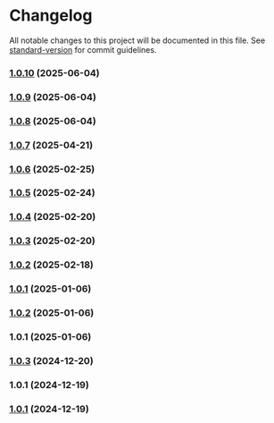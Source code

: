# Changelog

All notable changes to this project will be documented in this file. See [standard-version](https://github.com/conventional-changelog/standard-version) for commit guidelines.

### [1.0.10](https://github.com/mojaloop/ml-depcheck-utility/compare/v1.0.9...v1.0.10) (2025-06-04)

### [1.0.9](https://github.com/mojaloop/ml-depcheck-utility/compare/v1.0.8...v1.0.9) (2025-06-04)

### [1.0.8](https://github.com/mojaloop/ml-depcheck-utility/compare/v1.0.7...v1.0.8) (2025-06-04)

### [1.0.7](https://github.com/mojaloop/ml-depcheck-utility/compare/v1.0.6...v1.0.7) (2025-04-21)

### [1.0.6](https://github.com/mojaloop/ml-depcheck-utility/compare/v1.0.5...v1.0.6) (2025-02-25)

### [1.0.5](https://github.com/mojaloop/ml-depcheck-utility/compare/v1.0.4...v1.0.5) (2025-02-24)

### [1.0.4](https://github.com/mojaloop/ml-depcheck-utility/compare/v1.0.3...v1.0.4) (2025-02-20)

### [1.0.3](https://github.com/mojaloop/ml-depcheck-utility/compare/v1.0.2...v1.0.3) (2025-02-20)

### [1.0.2](https://github.com/mojaloop/ml-depcheck-utility/compare/v1.0.1...v1.0.2) (2025-02-18)

### [1.0.1](https://github.com/mojaloop/ml-depcheck-utility/compare/v1.0.2...v1.0.1) (2025-01-06)

### [1.0.2](https://github.com/mojaloop/ml-depcheck-utility/compare/v1.0.1...v1.0.2) (2025-01-06)

### 1.0.1 (2025-01-06)

### [1.0.3](https://github.com/mojaloop/ml-depcheck-utility/compare/v1.0.1...v1.0.3) (2024-12-20)

### 1.0.1 (2024-12-19)

### [1.0.1](https://github.com/mojaloop/ml-depcheck-utility/compare/v1.0.0...v1.0.1) (2024-12-19)
